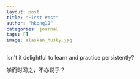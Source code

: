 ```yaml
---
layout: post
title: "First Post"
author: "hkong12"
categories: journal
tags: []
image: alaskan_husky.jpg
---
```

Isn't it delightful to learn and practice persistently?   

学而时习之，不亦说乎？ 
